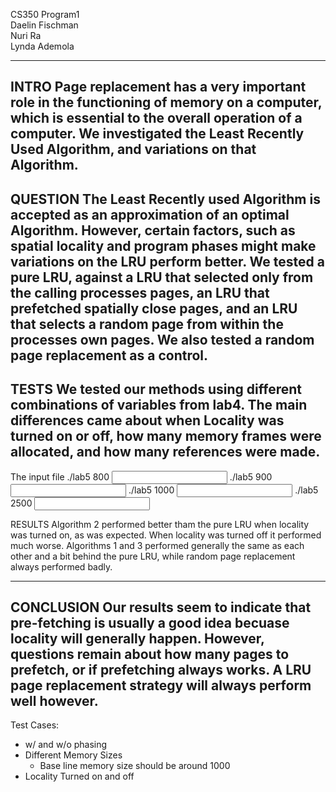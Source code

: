 CS350 Program1 <br/>
Daelin Fischman <br/>
Nuri Ra <br/>
Lynda Ademola <br/>

-------------

INTRO
Page replacement has a very important role in the functioning of memory on a computer, which is essential to the overall operation of a computer. We investigated the Least Recently Used Algorithm, and variations on that Algorithm.
-----

QUESTION
The Least Recently used Algorithm is accepted as an approximation of an optimal Algorithm. However, certain factors, such as spatial locality and program phases might make variations on the LRU perform better. We tested a pure LRU, against a LRU that selected only from the calling processes pages, an LRU that prefetched spatially close pages, and an LRU that selects a random page from within the processes own pages. We also tested a random page replacement as a control.
--------

TESTS
	We tested our methods using different combinations of variables from lab4. The main differences came about when Locality was turned on or off, how many memory frames were allocated, and how many references were made.
-----
The input file
./lab5 800 <input>
./lab5 900 <input>
./lab5 1000 <input>
./lab5 2500 <input>

RESULTS
	Algorithm 2 performed better tham the pure LRU when locality was turned on, as was expected. When locality was turned off it performed much worse. Algorithms 1 and 3 performed
generally the same as each other and a bit behind the pure LRU, while random page replacement always performed badly.

-------

CONCLUSION
	Our results seem to indicate that pre-fetching is usually a good idea becuase locality will generally happen. However, questions remain about how many pages to prefetch, or
if prefetching always works. A LRU page replacement strategy will always perform well however.
----------

Test Cases:
* w/ and w/o phasing
* Different Memory Sizes
  - Base line memory size should be around 1000
* Locality Turned on and off
